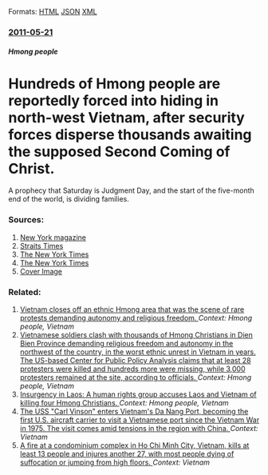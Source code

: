 
Formats: [HTML](/news/2011/05/21/hundreds-of-hmong-people-are-reportedly-forced-into-hiding-in-north-west-vietnam-after-security-forces-disperse-thousands-awaiting-the-supp.html)  [JSON](/news/2011/05/21/hundreds-of-hmong-people-are-reportedly-forced-into-hiding-in-north-west-vietnam-after-security-forces-disperse-thousands-awaiting-the-supp.json)  [XML](/news/2011/05/21/hundreds-of-hmong-people-are-reportedly-forced-into-hiding-in-north-west-vietnam-after-security-forces-disperse-thousands-awaiting-the-supp.xml)  

### [2011-05-21](/news/2011/05/21/index.md)

##### Hmong people
# Hundreds of Hmong people are reportedly forced into hiding in north-west Vietnam, after security forces disperse thousands awaiting the supposed Second Coming of Christ. 

A prophecy that Saturday is Judgment Day, and the start of the five-month end of the world, is dividing families.


### Sources:

1. [New York magazine](http://nymag.com/daily/intel/2011/05/a_conversation_with_harold_cam.html)
2. [Straits Times](http://www.straitstimes.com/BreakingNews/SEAsia/Story/STIStory_671077.html)
3. [The New York Times](https://www.nytimes.com/2011/05/20/us/20rapture.html?pagewanted=1&_r=3&hp)
4. [The New York Times](https://www.nytimes.com/2011/05/22/us/22doomsday.html?_r=1)
4. [Cover Image](https://static01.nyt.com/images/2011/05/20/nyregion/RAPTURE/RAPTURE-thumbStandard.jpg)

### Related:

1. [Vietnam closes off an ethnic Hmong area that was the scene of rare protests demanding autonomy and religious freedom. ](/news/2011/05/6/vietnam-closes-off-an-ethnic-hmong-area-that-was-the-scene-of-rare-protests-demanding-autonomy-and-religious-freedom.md) _Context: Hmong people, Vietnam_
2. [Vietnamese soldiers clash with thousands of Hmong Christians in Dien Bien Province demanding religious freedom and autonomy in the northwest of the country, in the worst ethnic unrest in Vietnam in years. The US-based Center for Public Policy Analysis claims that at least 28 protesters were killed and hundreds more were missing, while 3,000 protesters remained at the site, according to officials. ](/news/2011/05/5/vietnamese-soldiers-clash-with-thousands-of-hmong-christians-in-dien-bien-province-demanding-religious-freedom-and-autonomy-in-the-northwest.md) _Context: Hmong people, Vietnam_
3. [Insurgency in Laos: A human rights group accuses Laos and Vietnam of killing four Hmong Christians. ](/news/2011/04/16/insurgency-in-laos-a-human-rights-group-accuses-laos-and-vietnam-of-killing-four-hmong-christians.md) _Context: Hmong people, Vietnam_
4. [The USS "Carl Vinson" enters Vietnam's Da Nang Port, becoming the first U.S. aircraft carrier to visit a Vietnamese port since the Vietnam War in 1975. The visit comes amid tensions in the region with China. ](/news/2018/03/5/the-uss-carl-vinson-enters-vietnam-s-da-nang-port-becoming-the-first-u-s-aircraft-carrier-to-visit-a-vietnamese-port-since-the-vietnam-w.md) _Context: Vietnam_
5. [A fire at a condominium complex in Ho Chi Minh City, Vietnam, kills at least 13 people and injures another 27, with most people dying of suffocation or jumping from high floors. ](/news/2018/03/23/a-fire-at-a-condominium-complex-in-ho-chi-minh-city-vietnam-kills-at-least-13-people-and-injures-another-27-with-most-people-dying-of-suf.md) _Context: Vietnam_
